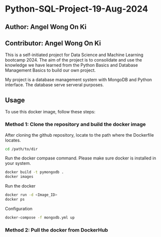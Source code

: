 # Python-SQL-Project-19-Aug-2024

## Author: Angel Wong On Ki
## Contributor: Angel Wong On Ki

This is a self-initiated project for Data Science and Machine Learning bootcamp 2024.
The aim of the project is to consolidate and use the knowledge we have learned from the Python Basics and Database Management Basics to build our own project.

My project is a database management system with MongoDB and Python interface.
The database serve serveral purposes.
 
## Usage

To use this docker image, follow these steps:

### Method 1: Clone the repository and build the docker image
After cloning the github repository, locate to the path where the Dockerfile locates.
``` bash
cd /path/to/dir
```
Run the docker compase command. Please make sure docker is installed in your system.
``` bash
docker build -t pymongodb .
docker images
```
Run the docker
``` bash
docker run -d <Image_ID>
docker ps
```
Configuration
``` bash
docker-compose -f mongodb.yml up
```

### Method 2: Pull the docker from DockerHub
